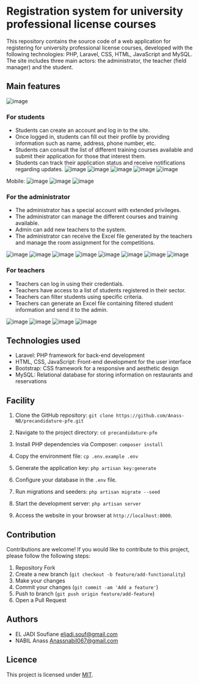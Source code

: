 # Registration system for university professional license courses

This repository contains the source code of a web application for registering for university professional license courses, developed with the following technologies: PHP, Laravel, CSS, HTML, JavaScript and MySQL. The site includes three main actors: the administrator, the teacher (field manager) and the student.

## Main features
![image](https://github.com/Anass-NB/precandidature-pfe/assets/110456240/8a8a322a-23e8-400f-9152-b82f1a9ff85b)


### For students

- Students can create an account and log in to the site.
- Once logged in, students can fill out their profile by providing information such as name, address, phone number, etc.
- Students can consult the list of different training courses available and submit their application for those that interest them.
- Students can track their application status and receive notifications regarding updates.
![image](https://github.com/Anass-NB/precandidature-pfe/assets/110456240/12fed1c3-501f-4072-95b3-2a7e86358e90)
![image](https://github.com/Anass-NB/precandidature-pfe/assets/110456240/9364cc45-6d60-4753-b25a-d570d190a251)
![image](https://github.com/Anass-NB/precandidature-pfe/assets/110456240/2465129d-57f3-420c-9ad1-669a747daa38)
![image](https://github.com/Anass-NB/precandidature-pfe/assets/110456240/6a5ec99d-45d5-40da-a598-2cbd00ddd654)
![image](https://github.com/Anass-NB/precandidature-pfe/assets/110456240/590a5c3a-a333-44b6-af73-2da67be933fe)

Mobile: 
![image](https://github.com/Anass-NB/precandidature-pfe/assets/110456240/1d2a6463-989e-42c3-a74f-8a044bd6c43b)
![image](https://github.com/Anass-NB/precandidature-pfe/assets/110456240/5b045192-e8a6-4894-853a-125e233c3651)
![image](https://github.com/Anass-NB/precandidature-pfe/assets/110456240/53c2b952-1c83-4302-91ae-565e66927fb4)






### For the administrator


- The administrator has a special account with extended privileges.
- The administrator can manage the different courses and training available.
- Admin can add new teachers to the system.
- The administrator can receive the Excel file generated by the teachers and manage the room assignment for the competitions.

![image](https://github.com/Anass-NB/precandidature-pfe/assets/110456240/cee219fd-3c6a-4359-8e57-475a6926be34)
![image](https://github.com/Anass-NB/precandidature-pfe/assets/110456240/a4212d21-4205-4b8a-864d-136b250a1e91)
![image](https://github.com/Anass-NB/precandidature-pfe/assets/110456240/0e2645da-683c-469d-ad9a-3b26f206ea32)
![image](https://github.com/Anass-NB/precandidature-pfe/assets/110456240/e547ce83-1773-4476-a6b6-0bbdbb29373e)
![image](https://github.com/Anass-NB/precandidature-pfe/assets/110456240/2eed3534-dcb1-4c49-b385-3e935969994a)
![image](https://github.com/Anass-NB/precandidature-pfe/assets/110456240/9cb47a5f-a44d-4ea0-8145-aa117540df76)
![image](https://github.com/Anass-NB/precandidature-pfe/assets/110456240/9b967801-4ee0-4530-aa55-ac432e758952)
![image](https://github.com/Anass-NB/precandidature-pfe/assets/110456240/6ef7415f-5a72-4340-8950-14bd6c951a23)



### For teachers

- Teachers can log in using their credentials.
- Teachers have access to a list of students registered in their sector.
- Teachers can filter students using specific criteria.
- Teachers can generate an Excel file containing filtered student information and send it to the admin.

![image](https://github.com/Anass-NB/precandidature-pfe/assets/110456240/54f0b4eb-b80b-496c-8f72-72004dd012d9)
![image](https://github.com/Anass-NB/precandidature-pfe/assets/110456240/63e44952-3ce7-4f10-baba-ae92a2bfca58)
![image](https://github.com/Anass-NB/precandidature-pfe/assets/110456240/f3b735a5-b587-4f67-af4a-66cac1895820)
![image](https://github.com/Anass-NB/precandidature-pfe/assets/110456240/7f569ead-fc85-4b72-9007-308d9d6c2408)



## Technologies used

- Laravel: PHP framework for back-end development
- HTML, CSS, JavaScript: Front-end development for the user interface
- Bootstrap: CSS framework for a responsive and aesthetic design
- MySQL: Relational database for storing information on restaurants and reservations

## Facility

1. Clone the GitHub repository:
```git clone https://github.com/Anass-NB/precandidature-pfe.git ```

2. Navigate to the project directory:
```cd precandidature-pfe```

3. Install PHP dependencies via Composer:
```composer install```

4. Copy the environment file:
```cp .env.example .env```

5. Generate the application key:
```php artisan key:generate```

6. Configure your database in the `.env` file.

7. Run migrations and seeders:
```php artisan migrate --seed```

8. Start the development server:
```php artisan server```

9. Access the website in your browser at `http://localhost:8000`.

## Contribution

Contributions are welcome! If you would like to contribute to this project, please follow the following steps:

1. Repository Fork
2. Create a new branch (`git checkout -b feature/add-functionality`)
3. Make your changes
4. Commit your changes (`git commit -am 'Add a feature'`)
5. Push to branch (`git push origin feature/add-feature`)
6. Open a Pull Request

## Authors

- EL JADI Soufiane eljadi.souf@gmail.com
- NABIL Anass Anassnabil067@gmail.com

## Licence

This project is licensed under [MIT](LICENSE).
